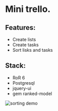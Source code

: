 # Mini trello.

## Features:

* Create lists
* Create tasks
* Sort lisks and tasks

## Stack:

* RoR 6
* Postgresql
* jquery-ui
* gem ranked-model

![sorting demo](https://i.stack.imgur.com/t3qwI.gif)